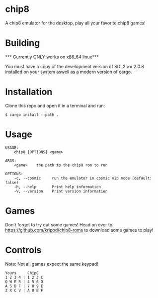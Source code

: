 # chip8
A chip8 emulator for the desktop, play all your favorite chip8 games!
# Building
*** Currently ONLY works on x86_64 linux***


You must have a copy of the development version of SDL2 >= 2.0.8 installed on your system aswell as a modern version of cargo.
# Installation
Clone this repo and open it in a terminal and run:
```
$ cargo install --path .
```
# Usage
```
USAGE:
    chip8 [OPTIONS] <game>

ARGS:
    <game>    the path to the chip8 rom to run

OPTIONS:
    -c, --cosmic     run the emulator in cosmic vip mode (default: false)
    -h, --help       Print help information
    -V, --version    Print version information
```
# Games
Don't forget to try out some games! Head on over to https://github.com/kripod/chip8-roms to download some games to play!

# Controls
Note: Not all games expect the same keypad!


```
Yours     Chip8
1 2 3 4 | 1 2 3 C
Q W E R | 4 5 6 D
A S D F | 7 8 9 E
Z X C V | A 0 B F
```
